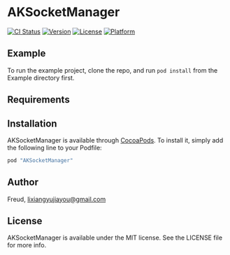 # AKSocketManager

[![CI Status](http://img.shields.io/travis/Freud/AKSocketManager.svg?style=flat)](https://travis-ci.org/Freud/AKSocketManager)
[![Version](https://img.shields.io/cocoapods/v/AKSocketManager.svg?style=flat)](http://cocoapods.org/pods/AKSocketManager)
[![License](https://img.shields.io/cocoapods/l/AKSocketManager.svg?style=flat)](http://cocoapods.org/pods/AKSocketManager)
[![Platform](https://img.shields.io/cocoapods/p/AKSocketManager.svg?style=flat)](http://cocoapods.org/pods/AKSocketManager)

## Example

To run the example project, clone the repo, and run `pod install` from the Example directory first.

## Requirements

## Installation

AKSocketManager is available through [CocoaPods](http://cocoapods.org). To install
it, simply add the following line to your Podfile:

```ruby
pod "AKSocketManager"
```

## Author

Freud, lixiangyujiayou@gmail.com

## License

AKSocketManager is available under the MIT license. See the LICENSE file for more info.
